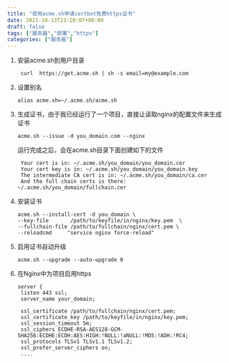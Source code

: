 ```yaml
---
title: "使用acme.sh申请certbot免费https证书"
date: 2021-10-13T23:20:07+08:00
draft: false
tags: ["服务器","部署","https"]
categories: ["服务器"]
---
```


1. 安装acme.sh到用户目录
   ```
    curl  https://get.acme.sh | sh -s email=my@example.com
   ```

1. 设置别名
   ```
   alias acme.sh=~/.acme.sh/acme.sh
   ```

1. 生成证书，由于我已经运行了一个项目，直接让读取nginx的配置文件来生成证书
   ```
   acme.sh --issue -d you_domain.com --nginx
   ```
   运行完成之后，会在acme.sh目录下面创建如下的文件
   ```
    Your cert is in: ~/.acme.sh/you_domain/you_domain.cer
    Your cert key is in: ~/.acme.sh/you_domain/you_domain.key
    The intermediate CA cert is in: ~/.acme.sh/you_domain/ca.cer
    And the full chain certs is there: ~/.acme.sh/you_domain/fullchain.cer
   ```

1. 安装证书
   ```
   acme.sh --install-cert -d you_domain \
   --key-file       /path/to/keyfile/in/nginx/key.pem  \
   --fullchain-file /path/to/fullchain/nginx/cert.pem \
   --reloadcmd     "service nginx force-reload"
   ```

1. 启用证书自动升级
   ```
   acme.sh --upgrade --auto-upgrade 0
   ```

1. 在Nginx中为项目启用https
   ```nginx
   server {
    listen 443 ssl;
    server_name your_domain;

    ssl_certificate /path/to/fullchain/nginx/cert.pem;
    ssl_certificate_key /path/to/keyfile/in/nginx/key.pem;
    ssl_session_timeout 5m;
    ssl_ciphers ECDHE-RSA-AES128-GCM-SHA256:ECDHE:ECDH:AES:HIGH:!NULL:!aNULL:!MD5:!ADH:!RC4;
    ssl_protocols TLSv1 TLSv1.1 TLSv1.2;
    ssl_prefer_server_ciphers on;
    ....
   ```